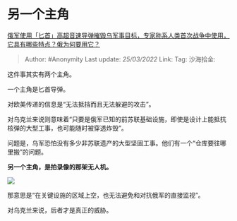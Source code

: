 # 另一个主角
[俄军使用「匕首」高超音速导弹摧毁乌军事目标，专家称系人类首次战争中使用，它具有哪些特点？俄为何要用它？](https://www.zhihu.com/question/522907966/answer/2401047849)

> Author: #Anonymity
> Last update: *25/03/2022*
> Link:
> Tag:
> 沙海拾金:

这件事其实有两个主角。

一个主角是匕首导弹。

对欧美传递的信息是“无法抵挡而且无法躲避的攻击”。

对乌克兰来说则意味着“只要是俄军已知的前苏联基础设施，即使是设计上能抵抗核弹的大型工事，也可能随时被穿透炸毁”。

问题是，乌军恐怕没有多少非苏联遗产的大型坚固工事。他们有一个“仓库要往哪里搬”的问题。

**另一个主角，是拍录像的那架无人机。**

![](https://pic3.zhimg.com/50/v2-7ebd96eef7bcf59a5d68a97eda6a56c4_720w.jpg?source=1940ef5c)

那意思是“在关键设施的区域上空，也无法避免和对抗俄军的直接监视”。

对乌克兰来说，后者才是真正的威胁。
